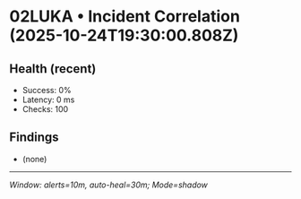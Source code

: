 # 02LUKA • Incident Correlation (2025-10-24T19:30:00.808Z)

## Health (recent)
- Success: 0%
- Latency: 0 ms
- Checks: 100

## Findings
- (none)

---
_Window: alerts=10m, auto-heal=30m; Mode=shadow_